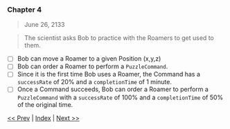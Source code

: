 ### Chapter 4

> June 26, 2133

> The scientist asks Bob to practice with the Roamers to get used to them.

- [ ] Bob can move a Roamer to a given Position (x,y,z)
- [ ] Bob can order a Roamer to perform a `PuzzleCommand`.
- [ ] Since it is the first time Bob uses a Roamer, the Command has a `successRate` of 20% and a `completionTime` of 1 minute.
- [ ] Once a Command succeeds, Bob can order a Roamer to perform a `PuzzleCommand` with a `successRate` of 100% and a `completionTime` of 50% of the original time.

[<< Prev](./chapter_3.md) | [Index](../README.md) | [Next >>](./chapter_5.md)
